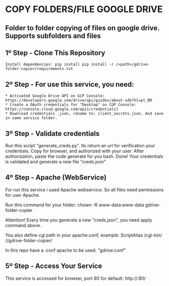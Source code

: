 # COPY FOLDERS/FILE GOOGLE DRIVE

## Folder to folder copying of files on google drive. Supports subfolders and files

## 1º Step - Clone This Repository
    Install dependencies: pip install pip install -r /<path>/gdrive-folder-copier/requirements.txt

## 2º Step - For use this service, you need:

    * Activated Google Drive API on GCP Console: https://developers.google.com/drive/api/guides/about-sdk?hl=pt_BR
    * Create a OAuth credentials for "Desktop" on CGP Console: https://console.cloud.google.com/apis/credentials]
    * Download credentials .json, rename to: client_secrets.json. And save in same service folder.

## 3º Step - Validate credentials

Run this script "generate_creds.py". Its return an url for verification your credentials. Copy for browser, and authorized with your user.
After authorization, paste the code generate for you bash. Done! Your credentials is validated and generate a new file "creds.json"

## 4º Step - Apache (WebService)
For run this service i used Apache webservice. So all files need permissions for user Apache.

Run this command for your folder: chown -R  www-data:www-data gdrive-folder-copier

Attention! Every time you generate a new "creds.json", you need apply command above.

You also define cgi path in your apache.conf, example: ScriptAlias /cgi-bin/ /<path>/gdrive-folder-copier/

In this repo have a .conf apache to be used. "gdrive.conf"

## 5º Step - Access Your Service

This service is accessed for browser, port 80 for default: http://<host>:80/



